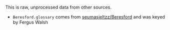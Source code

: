 This is raw, unprocessed data from other sources.

* `Beresford.glossary` comes from [seumasjeltzz/Beresford](https://github.com/seumasjeltzz/Beresford) and was keyed by Fergus Walsh

